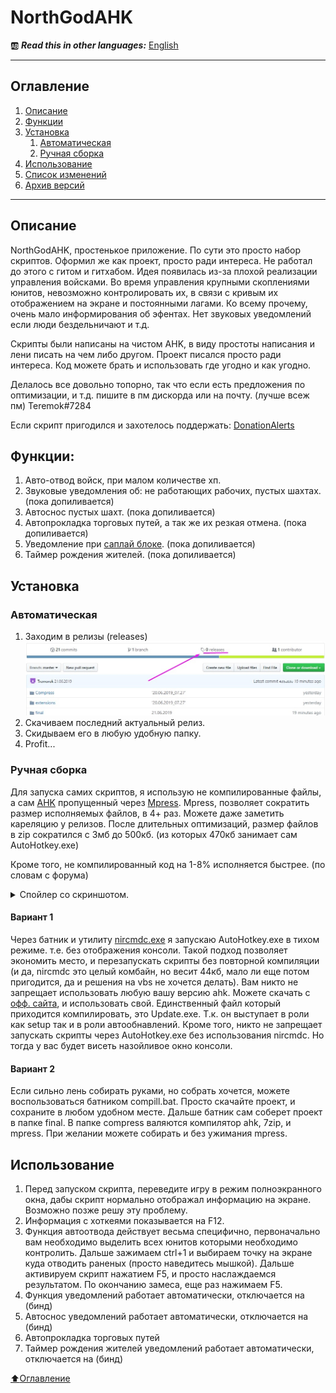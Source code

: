 # NorthGodAHK
:ab: ***Read this in other languages:*** [English](https://github.com/Tremorok/NorthGodAHK/blob/master/README.en.MD)
____
## Оглавление
1. [Описание](#Описание)
2. [Функции](#Функции)
3. [Установка](#Установка)
    1. [Автоматическая](#Автоматическая)
    2. [Ручная сборка](#Ручная-сборка)
5. [Использование](#Использование)
6. [Список изменений](https://github.com/Tremorok/NorthGodAHK/blob/master/changelog.txt)
7. [Архив версий](https://github.com/Tremorok/NorthGodAHK/tree/master/release)
____

## Описание
NorthGodAHK, простенькое приложение. По сути это просто набор скриптов. Оформил же как проект, просто ради интереса. Не работал до этого с гитом и гитхабом. Идея появилась из-за плохой реализации управления войсками.  Во время управления крупными скоплениями юнитов, невозможно контролировать их, в связи с кривым их отображением на экране и постоянными лагами. Ко всему прочему, очень мало информирования об эфентах. Нет звуковых уведомлений если люди бездельничают и т.д.

Скрипты были написаны на чистом AHK, в виду простоты написания и лени писать на чем либо другом. Проект писался просто ради интереса. Код можете брать и использовать где угодно и как угодно.

Делалось все довольно топорно, так что если есть предложения по оптимизации, и т.д. пишите в пм дискорда или на почту. (лучше всеж пм) Teremok#7284

Если скрипт пригодился и захотелось поддержать: [DonationAlerts](https://www.donationalerts.com/r/teremoklive)

## Функции:
1. Авто-отвод войск, при малом количестве хп.
2. Звуковые уведомления об: не работающих рабочих, пустых шахтах. (пока допиливается)
3. Автоснос пустых шахт. (пока допиливается)
4. Автопрокладка торговых путей, а так же их резкая отмена. (пока допиливается)
5. Уведомление при [саплай блоке](https://liquipedia.net/starcraft/Supply_block). (пока допиливается)
6. Таймер рождения жителей. (пока допиливается)

## Установка
### Автоматическая
1.  Заходим в релизы (releases)
![Alt-текст](https://raw.githubusercontent.com/Tremorok/NorthGodAHK/master/readmeimages/Screenshot_1.jpg "Screenshot_1.jpg")
2. Скачиваем последний актуальный релиз.
3. Скидываем его в любую удобную папку.
4. Profit...

### Ручная сборка
Для запуска самих скриптов, я использую не компилированные файлы, а сам [AHK](https://www.autohotkey.com/download/) пропущенный через [Mpress](https://www.autohotkey.com/mpress/mpress_web.htm). Mpress, позволяет сократить размер исполняемых файлов, в 4+ раз. Можете даже заметить кареляцию у релизов. После длительных оптимизаций, размер файлов в zip сократился с 3мб до 500кб. (из которых 470кб занимает сам AutoHotkey.exe)

Кроме того, не компилированный код на 1-8% исполняется быстрее. (по словам с форума)
<details>
  <summary>Спойлер со скриншотом.</summary>
    <img src="https://raw.githubusercontent.com/Tremorok/NorthGodAHK/master/readmeimages/Screenshot_3.jpg" alt="Screenshot_3.jpg"">
</details>

#### Вариант 1
Через батник и утилиту [nircmdc.exe](https://www.nirsoft.net/utils/nircmd.html) я запускаю AutoHotkey.exe в тихом режиме. т.е. без отображения консоли. Такой подход позволяет экономить место, и перезапускать скрипты без повторной компиляции (и да, nircmdc это целый комбайн, но весит 44кб, мало ли еще потом пригодится, да и решения на vbs не хочется делать). Вам никто не запрещает использовать любую вашу версию ahk. Можете скачать с [офф. сайта](https://www.autohotkey.com/), и использовать свой. Единственный файл который приходится компилировать, это Update.exe. Т.к. он выступает в роли как setup так и в роли автообнавлений. Кроме того, никто не запрещает запускать скрипты через AutoHotkey.exe без использования nircmdc. Но тогда у вас будет висеть назойливое окно консоли.

#### Вариант 2
Если сильно лень собирать руками, но собрать хочется, можете воспользоваться батником compill.bat. Просто скачайте проект, и сохраните в любом удобном месте. Дальше батник сам соберет проект в папке final. В папке compress валяются компилятор ahk, 7zip, и mpress. При желании можете собирать и без ужимания mpress.

## Использование

1. Перед запуском скрипта, переведите игру в режим полноэкранного окна, дабы скрипт нормально отображал информацию на экране. Возможно позже решу эту проблему.
2. Информация с хоткеями показывается на F12.
3. Функция автоотвода действует весьма специфично, первоначально вам необходимо выделить всех юнитов которыми необходимо контролить. Дальше зажимаем ctrl+1 и выбираем точку на экране куда отводить раненых (просто наведитесь мышкой). Дальше активируем скрипт нажатием F5, и просто наслаждаемся результатом. По окончанию замеса, еще раз нажимаем F5.
4. Функция уведомлений работает автоматически, отключается на (бинд)
5. Автоснос уведомлений работает автоматически, отключается на (бинд)
6. Автопрокладка торговых путей
7. Таймер рождения жителей уведомлений работает автоматически, отключается на (бинд)

[:arrow_up:Оглавление](#Оглавление)